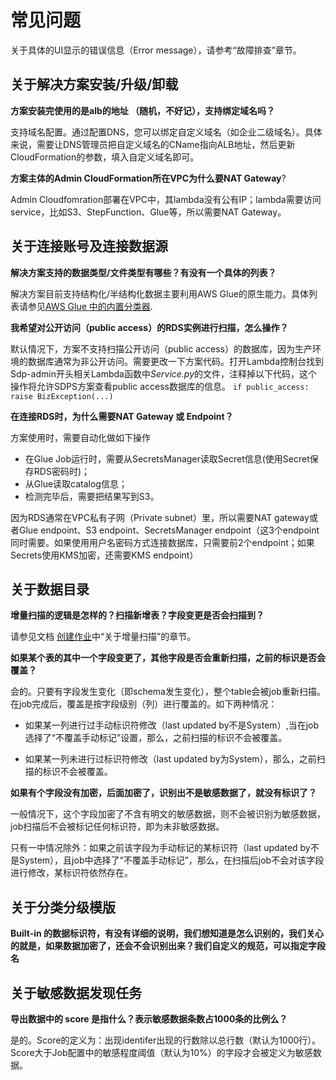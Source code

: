 # 常见问题

关于具体的UI显示的错误信息（Error message），请参考“故障排查”章节。

## 关于解决方案安装/升级/卸载
**方案安装完使用的是alb的地址 （随机，不好记），支持绑定域名吗？**
    
支持域名配置。通过配置DNS，您可以绑定自定义域名（如企业二级域名）。具体来说，需要让DNS管理员把自定义域名的CName指向ALB地址，然后更新CloudFormation的参数，填入自定义域名即可。

**方案主体的Admin CloudFormation所在VPC为什么要NAT Gateway**?

Admin Cloudfomration部署在VPC中，其lambda没有公有IP；lambda需要访问service，比如S3、StepFunction、Glue等，所以需要NAT Gateway。

## 关于连接账号及连接数据源
**解决方案支持的数据类型/文件类型有哪些？有没有一个具体的列表？** 

解决方案目前支持结构化/半结构化数据主要利用AWS Glue的原生能力。具体列表请参见[AWS Glue 中的内置分类器](https://docs.aws.amazon.com/zh_cn/glue/latest/dg/add-classifier.html).

**我希望对公开访问（public access）的RDS实例进行扫描，怎么操作？**

默认情况下，方案不支持扫描公开访问（public access）的数据库，因为生产环境的数据库通常为非公开访问。需要更改一下方案代码。打开Lambda控制台找到 Sdp-admin开头相关Lambda函数中*Service.py*的文件，注释掉以下代码，这个操作将允许SDPS方案查看public access数据库的信息。
    ```
    if public_access:
      raise BizException(...)
    ```

**在连接RDS时，为什么需要NAT Gateway 或 Endpoint？**

方案使用时，需要自动化做如下操作

- 在Glue Job运行时，需要从SecretsManager读取Secret信息(使用Secret保存RDS密码时)；
- 从Glue读取catalog信息；
- 检测完毕后，需要把结果写到S3。

因为RDS通常在VPC私有子网（Private subnet）里，所以需要NAT gateway或者Glue endpoint、S3 endpoint、SecretsManager endpoint（这3个endpoint同时需要。如果使用用户名密码方式连接数据库，只需要前2个endpoint；如果Secrets使用KMS加密，还需要KMS endpoint）

## 关于数据目录
**增量扫描的逻辑是怎样的？扫描新增表？字段变更是否会扫描到？**

请参见文档 [创建作业](user-guide/discovery-job-create.md)中“关于增量扫描”的章节。

**如果某个表的其中一个字段变更了，其他字段是否会重新扫描，之前的标识是否会覆盖？**

会的。只要有字段发生变化（即schema发生变化），整个table会被job重新扫描。在job完成后，覆盖是按字段级别（列）进行覆盖的。如下两种情况：

- 如果某一列进行过手动标识符修改（last updated by不是System）,当在job选择了“不覆盖手动标记”设置，那么，之前扫描的标识不会被覆盖。

- 如果某一列未进行过标识符修改（last updated by为System），那么，之前扫描的标识不会被覆盖。

**如果有个字段没有加密，后面加密了，识别出不是敏感数据了，就没有标识了？**

一般情况下，这个字段加密了不含有明文的敏感数据，则不会被识别为敏感数据，job扫描后不会被标记任何标识符，即为未非敏感数据。

只有一中情况除外：如果之前该字段为手动标记的某标识符（last updated by不是System），且job中选择了“不覆盖手动标记”，那么，在扫描后job不会对该字段进行修改，某标识符依然存在。


## 关于分类分级模版
**Built-in 的数据标识符，有没有详细的说明，我们想知道是怎么识别的，我们关心的就是，如果数据加密了，还会不会识别出来？我们自定义的规范，可以指定字段名**

## 关于敏感数据发现任务

**导出数据中的 score 是指什么？表示敏感数据条数占1000条的比例么？**

是的。Score的定义为：出现identifer出现的行数除以总行数（默认为1000行）。Score大于Job配置中的敏感程度阈值（默认为10%）的字段才会被定义为敏感数据。